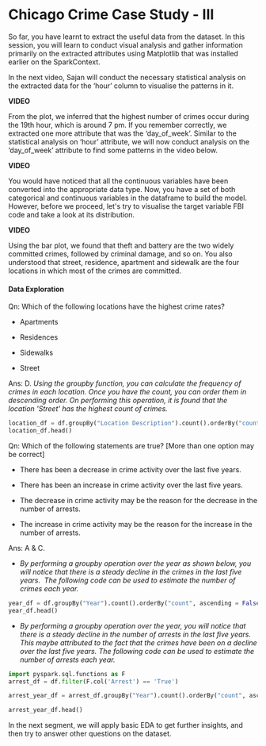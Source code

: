 # Chicago Crime Case Study - III

So far, you have learnt to extract the useful data from the dataset. In this session, you will learn to conduct visual analysis and gather information primarily on the extracted attributes using Matplotlib that was installed earlier on the SparkContext.

In the next video, Sajan will conduct the necessary statistical analysis on the extracted data for the ‘hour’ column to visualise the patterns in it.

**VIDEO**

From the plot, we inferred that the highest number of crimes occur during the 19th hour, which is around 7 pm. If you remember correctly, we extracted one more attribute that was the ‘day_of_week’. Similar to the statistical analysis on ‘hour’ attribute, we will now conduct analysis on the ‘day_of_week’ attribute to find some patterns in the video below.

**VIDEO**

You would have noticed that all the continuous variables have been converted into the appropriate data type. Now, you have a set of both categorical and continuous variables in the dataframe to build the model. However, before we proceed, let's try to visualise the target variable FBI code and take a look at its distribution.

**VIDEO**

Using the bar plot, we found that theft and battery are the two widely committed crimes, followed by criminal damage, and so on. You also understood that street, residence, apartment and sidewalk are the four locations in which most of the crimes are committed.

#### Data Exploration

Qn: Which of the following locations have the highest crime rates?

- Apartments

- Residences

- Sidewalks

- Street

Ans: D. *Using the groupby function, you can calculate the frequency of crimes in each location. Once you have the count, you can order them in descending order. On performing this operation, it is found that the location 'Street' has the highest count of crimes.*

```python
location_df = df.groupBy("Location Description").count().orderBy("count", ascending = False).toPandas()
location_df.head()
```

Qn: Which of the following statements are true? \[More than one option may be correct]

- There has been a decrease in crime activity over the last five years.

- There has been an increase in crime activity over the last five years.

- The decrease in crime activity may be the reason for the decrease in the number of arrests.

- The increase in crime activity may be the reason for the increase in the number of arrests.

Ans: A & C.

- *By performing a groupby operation over the year as shown below, you will notice that there is a steady decline in the crimes in the last five years.  The following code can be used to estimate the number of crimes each year.*

```python
year_df = df.groupBy("Year").count().orderBy("count", ascending = False).toPandas()
year_df.head()
```

- *By performing a groupby operation over the year, you will notice that there is a steady decline in the number of arrests in the last five years. This maybe attributed to the fact that the crimes have been on a decline over the last five years. The following code can be used to estimate the number of arrests each year.*

```python
import pyspark.sql.functions as F
arrest_df = df.filter(F.col('Arrest') == 'True')

arrest_year_df = arrest_df.groupBy("Year").count().orderBy("count", ascending = False).toPandas()

arrest_year_df.head()
```

In the next segment, we will apply basic EDA to get further insights, and then try to answer other questions on the dataset.